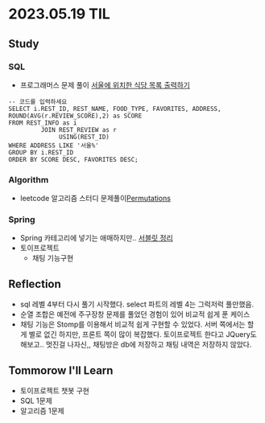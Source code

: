 # 2023.05.19 TIL

## Study
### SQL
- 프로그래머스 문제 풀이 [서울에 위치한 식당 목록 출력하기](https://school.programmers.co.kr/learn/courses/30/lessons/131118)
```mysql
-- 코드를 입력하세요
SELECT i.REST_ID, REST_NAME, FOOD_TYPE, FAVORITES, ADDRESS, ROUND(AVG(r.REVIEW_SCORE),2) as SCORE
FROM REST_INFO as i
         JOIN REST_REVIEW as r
              USING(REST_ID)
WHERE ADDRESS LIKE '서울%'
GROUP BY i.REST_ID
ORDER BY SCORE DESC, FAVORITES DESC;
```
### Algorithm
- leetcode 알고리즘 스터디 문제풀이[Permutations](https://leetcode.com/problems/permutations/)
### Spring
- Spring 카테고리에 넣기는 애매하지만.. [서블릿 정리](https://memodayoungee.tistory.com/143)
- 토이프로젝트
  - 채팅 기능구현

## Reflection
- sql 레벨 4부터 다시 풀기 시작했다. select 파트의 레벨 4는 그럭저럭 풀만했음.
- 순열 조합은 예전에 주구장창 문제를 풀었던 경험이 있어 비교적 쉽게 푼 케이스
- 채팅 기능은 Stomp를 이용해서 비교적 쉽게 구현할 수 있었다. 서버 쪽에서는 할 게 별로 없긴 하지만, 프론트 쪽이 많이 복잡했다. 토이프로젝트 한다고 JQuery도 해보고.. 멋진걸 나자신,,
채팅방은 db에 저장하고 채팅 내역은 저장하지 않았다.
## Tommorow I'll Learn
- 토이프로젝트 챗봇 구현
- SQL 1문제
- 알고리즘 1문제


